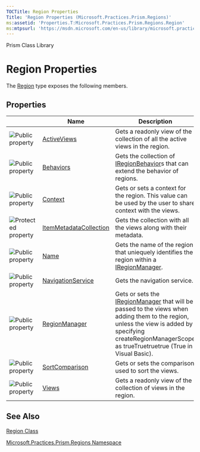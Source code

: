 ```yaml
---
TOCTitle: Region Properties
Title: 'Region Properties (Microsoft.Practices.Prism.Regions)'
ms:assetid: 'Properties.T:Microsoft.Practices.Prism.Regions.Region'
ms:mtpsurl: 'https://msdn.microsoft.com/en-us/library/microsoft.practices.prism.regions.region_properties(v=pandp.50)'
---
```


Prism Class Library

Region Properties
=================

The [Region](https://msdn.microsoft.com/library/microsoft.practices.prism.regions.region) type exposes the following members.

Properties
----------

<span id="propertyTableToggle"></span>
<table>

<thead>
<tr class="header">
<th> </th>
<th>Name</th>
<th>Description</th>
</tr>
</thead>
<tbody>
<tr class="odd">
<td><img src="https://msdn.microsoft.com/en-us/Gg431208.pubproperty(en-us,PandP.50).gif" title="Public property" /></td>
<td><a href="https://msdn.microsoft.com/library/microsoft.practices.prism.regions.region.activeviews">ActiveViews</a></td>
<td><div class="summary">
Gets a readonly view of the collection of all the active views in the region.
</div></td>
</tr>
<tr class="even">
<td><img src="https://msdn.microsoft.com/en-us/Gg431208.pubproperty(en-us,PandP.50).gif" title="Public property" /></td>
<td><a href="https://msdn.microsoft.com/library/microsoft.practices.prism.regions.region.behaviors">Behaviors</a></td>
<td><div class="summary">
Gets the collection of <a href="https://msdn.microsoft.com/library/microsoft.practices.prism.regions.iregionbehavior">IRegionBehavior</a>s that can extend the behavior of regions.
</div></td>
</tr>
<tr class="odd">
<td><img src="https://msdn.microsoft.com/en-us/Gg431208.pubproperty(en-us,PandP.50).gif" title="Public property" /></td>
<td><a href="https://msdn.microsoft.com/library/microsoft.practices.prism.regions.region.context">Context</a></td>
<td><div class="summary">
Gets or sets a context for the region. This value can be used by the user to share context with the views.
</div></td>
</tr>
<tr class="even">
<td><img src="https://msdn.microsoft.com/en-us/Gg431208.protproperty(en-us,PandP.50).gif" title="Protected property" /></td>
<td><a href="https://msdn.microsoft.com/library/microsoft.practices.prism.regions.region.itemmetadatacollection">ItemMetadataCollection</a></td>
<td><div class="summary">
Gets the collection with all the views along with their metadata.
</div></td>
</tr>
<tr class="odd">
<td><img src="https://msdn.microsoft.com/en-us/Gg431208.pubproperty(en-us,PandP.50).gif" title="Public property" /></td>
<td><a href="https://msdn.microsoft.com/library/microsoft.practices.prism.regions.region.name">Name</a></td>
<td><div class="summary">
Gets the name of the region that uniequely identifies the region within a <a href="https://msdn.microsoft.com/library/microsoft.practices.prism.regions.iregionmanager">IRegionManager</a>.
</div></td>
</tr>
<tr class="even">
<td><img src="https://msdn.microsoft.com/en-us/Gg431208.pubproperty(en-us,PandP.50).gif" title="Public property" /></td>
<td><a href="https://msdn.microsoft.com/library/microsoft.practices.prism.regions.region.navigationservice">NavigationService</a></td>
<td><div class="summary">
Gets the navigation service.
</div></td>
</tr>
<tr class="odd">
<td><img src="https://msdn.microsoft.com/en-us/Gg431208.pubproperty(en-us,PandP.50).gif" title="Public property" /></td>
<td><a href="https://msdn.microsoft.com/library/microsoft.practices.prism.regions.region.regionmanager">RegionManager</a></td>
<td><div class="summary">
Gets or sets the <a href="https://msdn.microsoft.com/library/microsoft.practices.prism.regions.iregionmanager">IRegionManager</a> that will be passed to the views when adding them to the region, unless the view is added by specifying createRegionManagerScope as trueTruetruetrue (True in Visual Basic).
</div></td>
</tr>
<tr class="even">
<td><img src="https://msdn.microsoft.com/en-us/Gg431208.pubproperty(en-us,PandP.50).gif" title="Public property" /></td>
<td><a href="https://msdn.microsoft.com/library/microsoft.practices.prism.regions.region.sortcomparison">SortComparison</a></td>
<td><div class="summary">
Gets or sets the comparison used to sort the views.
</div></td>
</tr>
<tr class="odd">
<td><img src="https://msdn.microsoft.com/en-us/Gg431208.pubproperty(en-us,PandP.50).gif" title="Public property" /></td>
<td><a href="https://msdn.microsoft.com/library/microsoft.practices.prism.regions.region.views">Views</a></td>
<td><div class="summary">
Gets a readonly view of the collection of views in the region.
</div></td>
</tr>
</tbody>
</table>

See Also
--------


[Region Class](https://msdn.microsoft.com/library/microsoft.practices.prism.regions.region)

[Microsoft.Practices.Prism.Regions Namespace](https://msdn.microsoft.com/library/microsoft.practices.prism.regions)
